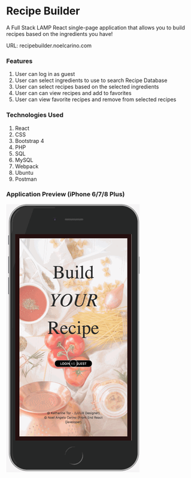 # Recipe Builder

A Full Stack LAMP React single-page application that allows you to build recipes based on the ingredients you have!

URL: recipebuilder.noelcarino.com

### Features
 
  1) User can log in as guest
  2) User can select ingredients to use to search Recipe Database
  3) User can select recipes based on the selected ingredients
  4) User can can view recipes and add to favorites
  5) User can view favorite recipes and remove from selected recipes

### Technologies Used

  1) React
  2) CSS
  3) Bootstrap 4
  4) PHP
  5) SQL
  6) MySQL
  7) Webpack
  8) Ubuntu
  9) Postman
  
### Application Preview (iPhone 6/7/8 Plus)
![](/server/public/images/recipebuilderpreview.gif)


